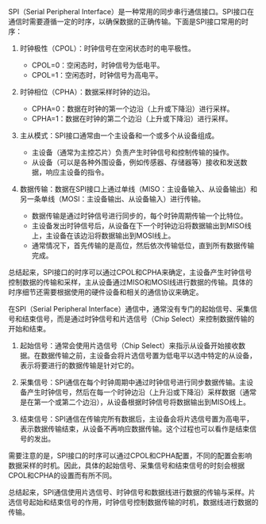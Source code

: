 SPI（Serial Peripheral Interface）是一种常用的同步串行通信接口。SPI接口在通信时需要遵循一定的时序，以确保数据的正确传输。下面是SPI接口常用的时序：

1. 时钟极性（CPOL）：时钟信号在空闲状态时的电平极性。
   - CPOL=0：空闲态时，时钟信号为低电平。
   - CPOL=1：空闲态时，时钟信号为高电平。

2. 时钟相位（CPHA）：数据采样时钟的边沿。
   - CPHA=0：数据在时钟的第一个边沿（上升或下降沿）进行采样。
   - CPHA=1：数据在时钟的第二个边沿（上升或下降沿）进行采样。

3. 主从模式：SPI接口通常由一个主设备和一个或多个从设备组成。
   - 主设备（通常为主控芯片）负责产生时钟信号和控制传输的操作。
   - 从设备（可以是各种外围设备，例如传感器、存储器等）接收和发送数据，响应主设备的指令。

4. 数据传输：数据在SPI接口上通过单线（MISO：主设备输入、从设备输出）和另一条单线（MOSI：主设备输出、从设备输入）进行传输。
   - 数据传输是通过时钟信号进行同步的，每个时钟周期传输一个比特位。
   - 主设备发出时钟信号后，从设备在下一个时钟边沿将数据输出到MISO线上，主设备在该边沿将数据输出到MOSI线上。
   - 通常情况下，首先传输的是高位，然后依次传输低位，直到所有数据传输完成。

总结起来，SPI接口的时序可以通过CPOL和CPHA来确定，主设备产生时钟信号控制数据的传输和采样，主从设备通过MISO和MOSI线进行数据的传输。具体的时序细节还需要根据使用的硬件设备和相关的通信协议来确定。

在SPI（Serial Peripheral Interface）通信中，通常没有专门的起始信号、采集信号和结束信号，而是通过时钟信号和片选信号（Chip Select）来控制数据传输的开始和结束。

1. 起始信号：通常会使用片选信号（Chip Select）来指示从设备开始接收数据。在数据传输之前，主设备会将片选信号置为低电平以选中特定的从设备，表示将要进行的数据传输是针对它的。

2. 采集信号：SPI通信在每个时钟周期中通过时钟信号进行同步数据传输。主设备产生时钟信号，然后在每一个时钟边沿（上升沿或下降沿）采样数据（通常是在第一个或第二个边沿），从设备根据时钟信号将数据输出到MISO线上。

3. 结束信号：SPI通信在传输完所有数据后，主设备会将片选信号置为高电平，表示数据传输结束，从设备不再响应数据传输。这个过程也可以看作是结束信号的发出。

需要注意的是，SPI接口的时序可以通过CPOL和CPHA配置，不同的配置会影响数据采样的时机。因此，具体的起始信号、采集信号和结束信号的时刻会根据CPOL和CPHA的设置而有所不同。

总结起来，SPI通信使用片选信号、时钟信号和数据线进行数据的传输与采样。片选信号起始和结束信号的作用，时钟信号控制数据传输的时机，数据线进行数据的传输。